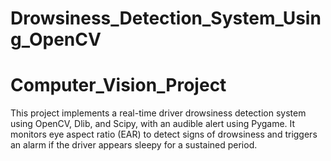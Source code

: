 # Drowsiness_Detection_System_Using_OpenCV
# Computer_Vision_Project

This project implements a real-time driver drowsiness detection system using OpenCV, Dlib, and Scipy, with an audible alert using Pygame. It monitors eye aspect ratio (EAR) to detect signs of drowsiness and triggers an alarm if the driver appears sleepy for a sustained period.


